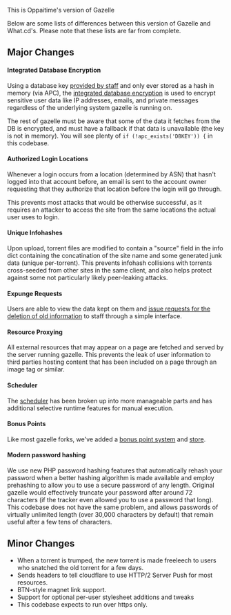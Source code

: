 This is Oppaitime's version of Gazelle

Below are some lists of differences between this version of Gazelle and What.cd's. Please note that these lists are far from complete.

## Major Changes

#### Integrated Database Encryption

Using a database key [provided by staff](sections/tools/misc/database_key.php) and only ever stored as a hash in memory (via APC), the [integrated database encryption](classes/dbcrypt.class.php) is used to encrypt sensitive user data like IP addresses, emails, and private messages regardless of the underlying system gazelle is running on.

The rest of gazelle must be aware that some of the data it fetches from the DB is encrypted, and must have a fallback if that data is unavailable (the key is not in memory). You will see plenty of `if (!apc_exists('DBKEY')) {` in this codebase.

#### Authorized Login Locations

Whenever a login occurs from a location (determined by ASN) that hasn't logged into that account before, an email is sent to the account owner requesting that they authorize that location before the login will go through.

This prevents most attacks that would be otherwise successful, as it requires an attacker to access the site from the same locations the actual user uses to login.

#### Unique Infohashes

Upon upload, torrent files are modified to contain a "source" field in the info dict containing the concatination of the site name and some generated junk data (unique per-torrent). This prevents infohash collisions with torrents cross-seeded from other sites in the same client, and also helps protect against some not particularly likely peer-leaking attacks.

#### Expunge Requests

Users are able to view the data kept on them and [issue requests for the deletion of old information](sections/delete) to staff through a simple interface.

#### Resource Proxying

All external resources that may appear on a page are fetched and served by the server running gazelle. This prevents the leak of user information to third parties hosting content that has been included on a page through an image tag or similar.

#### Scheduler

The [scheduler](sections/schedule) has been broken up into more manageable parts and has additional selective runtime features for manual execution.

#### Bonus Points

Like most gazelle forks, we've added a [bonus point system](sections/schedule/hourly/bonus_points.php) and [store](sections/store).

#### Modern password hashing

We use new PHP password hashing features that automatically rehash your password when a better hashing algorithm is made available and employ prehashing to allow you to use a secure password of any length. Original gazelle would effectively truncate your password after around 72 characters (if the tracker even allowed you to use a password that long). This codebase does not have the same problem, and allows passwords of virtually unlimited length (over 30,000 characters by default) that remain useful after a few tens of characters.


## Minor Changes

* When a torrent is trumped, the new torrent is made freeleech to users who snatched the old torrent for a few days.
* Sends headers to tell cloudflare to use HTTP/2 Server Push for most resources.
* BTN-style magnet link support.
* Support for optional per-user stylesheet additions and tweaks
* This codebase expects to run over https only.
